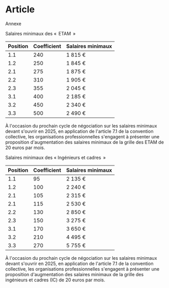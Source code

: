 # Article

Annexe

Salaires minimaux des «  ETAM  »

  


| Position | Coefficient | Salaires minimaux |
| --- | --- | --- |
| 1.1 | 240 | 1 815 € |
| 1.2 | 250 | 1 845 € |
| 2.1 | 275 | 1 875 € |
| 2.2 | 310 | 1 905 € |
| 2.3 | 355 | 2 045 € |
| 3.1 | 400 | 2 185 € |
| 3.2 | 450 | 2 340 € |
| 3.3 | 500 | 2 490 € |

À l'occasion du prochain cycle de négociation sur les salaires minimaux devant s'ouvrir en 2025, en application de l'article 7.1 de la convention collective, les organisations professionnelles s'engagent à présenter une proposition d'augmentation des salaires minimaux de la grille des ETAM de 20 euros par mois.

Salaires minimaux des « Ingénieurs et cadres  »

  


| Position | Coefficient | Salaires minimaux |
| --- | --- | --- |
| 1.1 | 95 | 2 135 € |
| 1.2 | 100 | 2 240 € |
| 2.1 | 105 | 2 315 € |
| 2.1 | 115 | 2 530 € |
| 2.2 | 130 | 2 850 € |
| 2.3 | 150 | 3 275 € |
| 3.1 | 170 | 3 650 € |
| 3.2 | 210 | 4 495 € |
| 3.3 | 270 | 5 755 € |

À l'occasion du prochain cycle de négociation sur les salaires minimaux devant s'ouvrir en 2025, en application de l'article 7.1 de la convention collective, les organisations professionnelles s'engagent à présenter une proposition d'augmentation des salaires minimaux de la grille des ingénieurs et cadres (IC) de 20 euros par mois.

